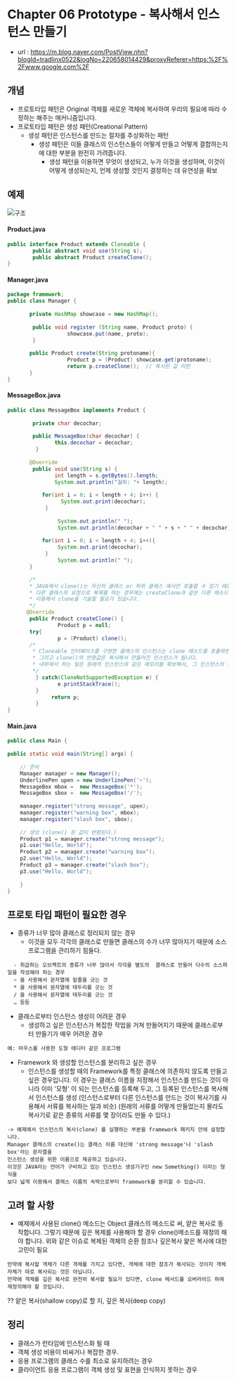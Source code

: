 # Chapter 06 Prototype - 복사해서 인스턴스 만들기 

- url : https://m.blog.naver.com/PostView.nhn?blogId=tradlinx0522&logNo=220658014429&proxyReferer=https:%2F%2Fwww.google.com%2F


## 개념
- 프로토타입 패턴은 Original 객체를 새로운 객체에 복사하여 우리의 필요에 따라 수정하는 해주는 매커니즘입니다.
- 프로토타입 패턴은 생성 패턴(Creational Pattern)
  - 생성 패턴은 인스턴스를 만드는 절차를 추상화하는 패턴
    - 생성 패턴은 이들 클래스의 인스턴스들이 어떻게 만들고 어떻게 결합하는지에 대한 부분을 완전히 가려줍니다.
      - 생성 패턴을 이용하면 무엇이 생성되고, 누가 이것을 생성하며, 이것이 어떻게 생성되는지, 언제 생성할 것인지 결정하는 데 유연성을 확보
      
     
## 예제

![구조 ](https://user-images.githubusercontent.com/5352548/105565071-580a8b00-5d68-11eb-9439-aa6b836d9f84.png)

#### Product.java
```java
public interface Product extends Cloneable {
        public abstract void use(String s);
        public abstract Product createClone();
}
```

#### Manager.java
```java
package framework;
public class Manager {
 
       private HashMap showcase = new HashMap();
 
        public void register (String name, Product proto) {
                   showcase.put(name, proto);
        }
 
       public Product create(String protoname){
                   Product p = (Product) showcase.get(protoname);
                   return p.createClone();  // 복사된 값 리턴
       }
}
```


#### MessageBox.java
```java
public class MessageBox implements Product {
 
        private char decochar;
 
        public MessageBox(char decochar) {
               this.decochar = decochar;
         }
 
       @Override
        public void use(String s) {
               int length = s.getBytes().length;
               System.out.println("길이: "+ length);
 
           for(int i = 0; i < length + 4; i++) {
                 System.out.print(decochar);
            }
 
                System.out.println(" ");
                System.out.println(decochar + " " + s + " " + decochar);
 
           for(int i = 0; i < length + 4; i++){
                System.out.print(decochar);
            }
                System.out.println(" ");
       }

       /*
       * JAVA에서 clone()는 자신의 클래스 or 하위 클래스 에서만 호출할 수 있기 때문에
       * 다른 클래스의 요청으로 복제를 하는 경우에는 createClone과 같은 다른 메소드를
       * 이용해서 clone을 기술할 필요가 있습니다.
       */
      @Override
       public Product createClone() {
                Product p = null;
       try{
                p = (Product) clone();    
       /*
        * Cloneable 인터페이스를 구현한 클래스의 인스턴스는 clone 메소드를 호출하면 복사됩니다.
        * 그리고 clone()의 반환값은 복사해서 만들어진 인스턴스가 됩니다.
        * 내부에서 하는 일은 원래의 인스턴스와 같은 메모리를 확보해서, 그 인스턴스의 필드 내용을 복사하는 것입니다.
        */
         } catch(CloneNotSupportedException e) {
                e.printStackTrace();
         }
              return p;
         }
} 
```


#### Main.java
```java
public class Main {
 
public static void main(String[] args) {
 
    // 준비 
    Manager manager = new Manager();
    UnderlinePen upen = new UnderlinePen('~');
    MessageBox mbox =  new MessageBox('*');
    MessageBox sbox =  new MessageBox('/');
 
    manager.register("strong message", upen);
    manager.register("warning box", mbox);
    manager.register("slash box", sbox);
 
    // 생성 (clone() 된 값이 반환된다.)
    Product p1 = manager.create("strong message");
    p1.use("Hello, World");
    Product p2 = manager.create("warning box");
    p2.use("Hello, World");
    Product p3 = manager.create("slash box");
    p3.use("Hello, World");
    
    } 
}
```

## 프로토 타입 패턴이 필요한 경우
- 종류가 너무 많아 클래스로 정리되지 않는 경우
  - 이것을 모두 각각의  클래스로 만들면 클래스의 수가 너무 많아지기 때문에 소스 프로그램을 관리하기 힘들다.
```
  - 취급하는 오브젝트의 종류가 너무 많아서 각각을 별도의  클래스로 만들어 다수의 소스파일을 작성해야 하는 경우
  ~ 을 사용해서 문자열에 밑줄을 긋는 것
  * 을 사용해서 문자열에 테두리를 긋는 것
  / 을 사용해서 문자열에 테두리를 긋는 것
  … 등등
```
  
- 클래스로부터 인스턴스 생성이 어려운 경우
  - 생성하고 싶은 인스턴스가 복잡한 작업을 거쳐 만들어지기 때문에 클래스로부터 만들기가 매우 어려운 경우
```
예: 마우스를 사용한 도형 에디터 같은 프로그램
```
  
- Framework 와 생성할 인스턴스를 분리하고 싶은 경우
  - 인스턴스를 생성할 때의 Framework를 특정 클래스에 의존하지 않도록 만들고 싶은 경우입니다. 
  이 경우는 클래스 이름을 지정해서 인스턴스를 만드는 것이 아니라 이미 '모형' 이 되는 인스턴스를 등록해 두고, 
  그 등록된 인스턴스를 복사해서 인스턴스를 생성
  (인스턴스로부터 다른 인스턴스를 만드는 것이 복사기를 사용해서 서류를 복사하는 일과 비슷)
  (원래의 서류를 어떻게 만들었는지 몰라도 복사기로 같은 종류의 서류를 몇 장이라도 만들 수 있다.)
```
-> 예제에서 인스턴스의 복사(clone) 를 실행하는 부분을 framework 패키지 안에 설정합니다.
Manager 클래스의 create()는 클래스 이름 대신에 'strong message'나 'slash box'라는 문자열을 
인스턴스 생성을 위한 이름으로 제공하고 있습니다. 
이것은 JAVA라는 언어가 구비하고 있는 인스턴스 생성기구인 new Something() 이라는 형식을 
보다 넓게 이용해서 클래스 이름의 속박으로부터 framework를 분리할 수 있습니다.
```


## 고려 할 사항
- 예제에서 사용된 clone() 메소드는 Object 클래스의 메소드로 써, 얕은 복사로 동작합니다.
그렇기 때문에 깊은 복제를 사용해야 할 경우 clone()메소드를 재정의 해야 합니다.
위와 같은 이슈로 복제된 객체의 순환 참조나 깊은복사 얉은 복사에 대한 고민이 필요
```
만약에 복사할 객체가 다른 객체를 가지고 있다면, 객체에 대한 참조가 복사되는 것이지 객체 자체가 따로 복사되는 것은 아닙니다. 
만약에 객체를 깊은 복사로 완전히 복사할 필요가 있다면, clone 메서드를 오버라이드 하여 재정의해야 할 것입니다.
```
?? 얕은 복사(shallow copy)로 할 지, 깊은 복사(deep copy)

## 정리
- 클래스가 런타임에 인스턴스화 될 때
- 객체 생성 비용이 비싸거나 복잡한 경우.
- 응용 프로그램의 클래스 수를 최소로 유지하려는 경우
- 클라이언트 응용 프로그램이 객체 생성 및 표현을 인식하지 못하는 경우

